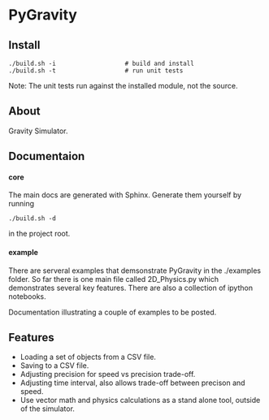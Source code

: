 # PyGravity
## Install


    ./build.sh -i                   # build and install
    ./build.sh -t                   # run unit tests
    
Note: The unit tests run against the installed module, not the source.

## About
Gravity Simulator.

## Documentaion
#### core 
The main docs are generated with Sphinx. Generate
them yourself by running 
    
    ./build.sh -d
    
in the project root.

#### example
There are serveral examples that demsonstrate PyGravity in the ./examples folder. So far there is one 
main file called 2D_Physics.py which demonstrates several key features. There are also a collection of 
ipython notebooks. 

Documentation illustrating a couple of examples to be posted.

## Features
- Loading a set of objects from a CSV file.
- Saving to a CSV file.
- Adjusting precision for speed vs precision trade-off.
- Adjusting time interval, also allows trade-off between precison and speed.
- Use vector math and physics calculations as a stand alone tool, outside of the simulator.


